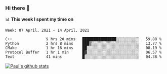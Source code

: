 ### Hi there 👋

📊 **This week I spent my time on**
<!--START_SECTION:waka-->
```text
Week: 07 April, 2021 - 14 April, 2021

C++               9 hrs 20 mins   ███████████████░░░░░░░░░░   59.88 % 
Python            2 hrs 8 mins    ███▒░░░░░░░░░░░░░░░░░░░░░   13.77 % 
CMake             1 hr 16 mins    ██░░░░░░░░░░░░░░░░░░░░░░░   08.19 % 
Protocol Buffer   1 hr 1 min      █▓░░░░░░░░░░░░░░░░░░░░░░░   06.57 % 
Text              41 mins         █░░░░░░░░░░░░░░░░░░░░░░░░   04.38 % 
```
<!--END_SECTION:waka-->


[![Paul's github stats](https://github-readme-stats.vercel.app/api?username=mickeyouyou&theme=dracula&show_icons=true)](https://github.com/anuraghazra/github-readme-stats)
